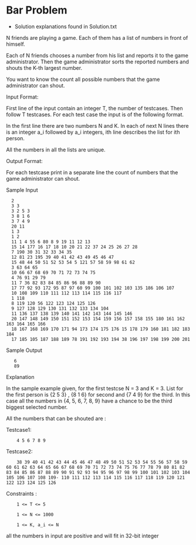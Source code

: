Bar Problem
============

* Solution explanations found in Solution.txt

N friends are playing a game. Each of them has a list of numbers in front of himself.

Each of N friends chooses a number from his list and reports it to the game administrator. Then the game administrator sorts the reported numbers and shouts the K-th largest number.

You want to know the count all possible numbers that the game administrator can shout.

Input Format:

First line of the input contain an integer T, the number of testcases.
Then follow T testcases. For each test case the input is of the following format.

In the first line there are two numbers N and K. In each of next N lines there is an integer a_i followed by a_i integers, ith line describes the list for ith person.

All the numbers in all the lists are unique.

Output Format:

For each testcase print in a separate line the count of numbers that the game administrator can shout.

Sample Input 

      2
      3 3
      3 2 5 3
      3 8 1 6
      3 7 4 9
      20 11
      1 3
      1 2
      11 1 4 55 6 80 8 9 19 11 12 13
      15 14 177 16 17 18 10 20 21 22 37 24 25 26 27 28
      7 190 30 31 32 33 34 35
      12 81 23 195 39 40 41 42 43 49 45 46 47
      15 48 44 50 51 52 53 54 5 121 57 58 59 98 61 62
      3 63 64 65
      10 66 67 68 69 70 71 72 73 74 75
      4 76 91 29 79
      11 7 36 82 83 84 85 86 96 88 89 90
      17 77 92 93 172 95 87 97 60 99 100 101 102 103 135 186 106 107
      10 108 109 110 111 112 113 114 115 116 117
      1 118
      8 119 120 56 122 123 124 125 126
      9 127 128 129 130 131 132 133 134 104
      11 136 137 138 139 140 141 142 143 144 145 146
      20 147 148 149 150 151 152 153 154 159 156 157 158 155 180 161 162 163 164 165 166
      18 167 168 169 170 171 94 173 174 175 176 15 178 179 160 181 182 183 184
      17 185 105 187 188 189 78 191 192 193 194 38 196 197 198 199 200 201

       

Sample Output 

       6
       89 

        

Explanation

In the sample example given, for the first testcse N = 3 and K = 3. List for the first person is {2 5 3}
, {8 1 6} for second and {7 4 9} for the third. In this case all the numbers in {4, 5, 6, 7, 8, 9} have a chance to be the third biggest selected number.


All the numbers that can be shouted are : 

Testcase1:

        4 5 6 7 8 9

Testcase2:

        38 39 40 41 42 43 44 45 46 47 48 49 50 51 52 53 54 55 56 57 58 59 60 61 62 63 64 65 66 67 68 69 70 71 72 73 74 75 76 77 78 79 80 81 82 83 84 85 86 87 88 89 90 91 92 93 94 95 96 97 98 99 100 101 102 103 104 105 106 107 108 109- 110 111 112 113 114 115 116 117 118 119 120 121 122 123 124 125 126 

Constraints :

        1 <= T <= 5

        1 <= N <= 1000

        1 <= K, a_i <= N

all the numbers in input are positive and will fit in 32-bit integer
